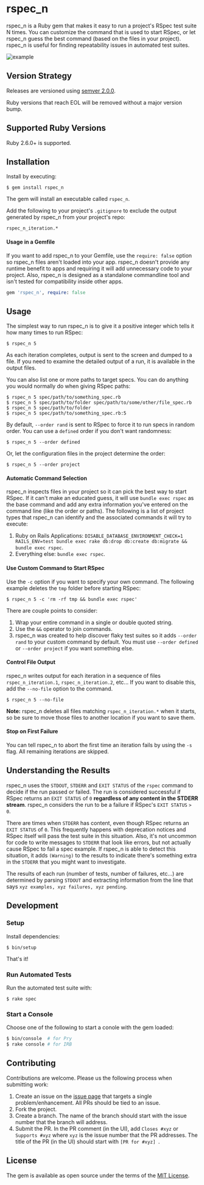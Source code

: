 # rspec_n

rspec_n is a Ruby gem that makes it easy to run a project's RSpec test suite N times. You can customize the command that is used to start RSpec, or let rspec_n guess the best command (based on the files in your project). rspec_n is useful for finding repeatability issues in automated test suites.

![example](https://user-images.githubusercontent.com/2053901/53691471-c6956880-3d4c-11e9-8248-68bbb4c24786.png)

## Version Strategy

Releases are versioned using [semver 2.0.0](https://semver.org/spec/v2.0.0.html).

Ruby versions that reach EOL will be removed without a major version bump.

## Supported Ruby Versions

Ruby 2.6.0+ is supported.

## Installation

Install by executing:

    $ gem install rspec_n

The gem will install an executable called `rspec_n`. 

Add the following to your project's `.gitignore` to exclude the output generated by rspec_n from your project's repo:

    rspec_n_iteration.*

#### Usage in a Gemfile

If you want to add rspec_n to your Gemfile, use the `require: false` option so rspec_n files aren't loaded into your app. rspec_n doesn't provide any runtime benefit to apps and requiring it will add unnecessary code to your project. Also, rspec_n is designed as a standalone commandline tool and isn't tested for compatibility inside other apps.

```ruby
gem 'rspec_n', require: false
```

## Usage

The simplest way to run rspec_n is to give it a positive integer which tells it how many times to run RSpec:

    $ rspec_n 5

As each iteration completes, output is sent to the screen and dumped to a file. If you need to examine the detailed output of a run, it is available in the output files.

You can also list one or more paths to target specs. You can do anything you would normally do when giving RSpec paths:

    $ rspec_n 5 spec/path/to/something_spec.rb
    $ rspec_n 5 spec/path/to/folder spec/path/to/some/other/file_spec.rb
    $ rspec_n 5 spec/path/to/folder
    $ rspec_n 5 spec/path/to/something_spec.rb:5

By default, `--order rand` is sent to RSpec to force it to run specs in random order. You can use a `defined` order if you don't want randomness:

    $ rspec_n 5 --order defined

Or, let the configuration files in the project determine the order:

    $ rspec_n 5 --order project

#### Automatic Command Selection

rspec_n inspects files in your project so it can pick the best way to start RSpec. If it can't make an educated guess, it will use `bundle exec rspec` as the base command and add any extra information you've entered on the command line (like the order or paths). The following is a list of project types that rspec_n can identify and the associated commands it will try to execute:

1. Ruby on Rails Applications: `DISABLE_DATABASE_ENVIRONMENT_CHECK=1 RAILS_ENV=test bundle exec rake db:drop db:create db:migrate && bundle exec rspec`.
2. Everything else: `bundle exec rspec`.

#### Use Custom Command to Start RSpec

Use the `-c` option if you want to specify your own command. The following example deletes the `tmp` folder before starting RSpec:

    $ rspec_n 5 -c 'rm -rf tmp && bundle exec rspec'

There are couple points to consider:

1. Wrap your entire command in a single or double quoted string.
1. Use the `&&` operator to join commands.
1. rspec_n was created to help discover flaky test suites so it adds `--order rand` to your custom command by default. You must use `--order defined` or `--order project` if you want something else.

#### Control File Output

rspec_n writes output for each iteration in a sequence of files `rspec_n_iteration.1`, `rspec_n_iteration.2`, etc... If you want to disable this, add the `--no-file` option to the command.

    $ rspec_n 5 --no-file

**Note:** rspec_n deletes all files matching `rspec_n_iteration.*` when it starts, so be sure to move those files to another location if you want to save them.

#### Stop on First Failure

You can tell rspec_n to abort the first time an iteration fails by using the `-s` flag. All remaining iterations are skipped.

## Understanding the Results

rspec_n uses the `STDOUT`, `STDERR` and `EXIT STATUS` of the `rspec` command to decide if the run passed or failed. The run is considered successful if RSpec returns an `EXIT STATUS` of `0` **regardless of any content in the STDERR stream**. rspec_n considers the run to be a failure if RSpec's `EXIT STATUS` `> 0`.

There are times when `STDERR` has content, even though RSpec returns an `EXIT STATUS` of `0`. This frequently happens with deprecation notices and RSpec itself will pass the test suite in this situation. Also, it's not uncommon for code to write messages to `STDERR` that look like errors, but not actually cause RSpec to fail a spec example. If rspec_n is able to detect this situation, it adds `(Warning)` to the results to indicate there's something extra in the `STDERR` that you might want to investigate.

The results of each run (number of tests, number of failures, etc...) are determined by parsing `STDOUT` and extracting information from the line that says `xyz examples, xyz failures, xyz pending`.

## Development

### Setup

Install dependencies:

    $ bin/setup

That's it!

### Run Automated Tests

Run the automated test suite with:

    $ rake spec

### Start a Console

Choose one of the following to start a conole with the gem loaded:

```bash
$ bin/console  # for Pry
$ rake console # for IRB
```

## Contributing

Contributions are welcome. Please us the following process when submitting work:

1. Create an issue on the [issue page](https://github.com/roberts1000/rspec_n/issues) that targets a single problem/enhancement. All PRs should be tied to an issue.
1. Fork the project.
1. Create a branch. The name of the branch should start with the issue number that the branch will address.
1. Submit the PR. In the PR comment (in the UI), add `Closes #xyz` or `Supports #xyz` where `xyz` is the issue number that the PR addresses. The title of the PR (in the UI) should start with `[PR for #xyz] `.

## License

The gem is available as open source under the terms of the [MIT License](https://opensource.org/licenses/MIT).
